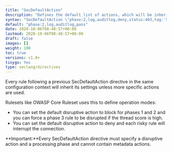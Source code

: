 ```yaml
---
title: "SecDefaultAction"
description: "Defines the default list of actions, which will be inherited by the rules in the same configuration context."
syntax: "SecDefaultAction \"phase:2,log,auditlog,deny,status:403,tag:'SLA 24/7'\""
default: "phase:2,log,auditlog,pass"
date: 2020-10-06T08:48:57+00:00
lastmod: 2020-10-06T08:48:57+00:00
draft: false
images: []
weight: 100
toc: true
versions: v1.0+
tinygo: Yes
type: seclang/directives
---
```


Every rule following a previous SecDefaultAction directive in the same configuration context will inherit its settings unless more specific actions are used.

Rulesets like OWASP Core Ruleset uses this to define operation modes:

- You can set the default disruptive action to block for phases 1 and 2 and you can force a phase 3 rule to be disrupted if the thread score is high.
- You can set the default disruptive action to deny and each risky rule will interrupt the connection.

**Important:**Every SecDefaultAction directive must specify a disruptive action and a processing phase and cannot contain metadata actions.
